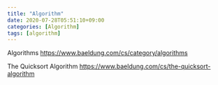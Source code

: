 ```yaml
---
title: "Algorithm"
date: 2020-07-28T05:51:10+09:00
categories: [Algorithm]
tags: [algorithm]
---
```


Algorithms
 https://www.baeldung.com/cs/category/algorithms
 
The Quicksort Algorithm
 https://www.baeldung.com/cs/the-quicksort-algorithm